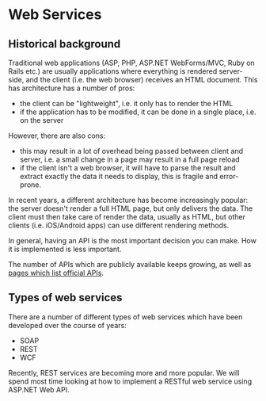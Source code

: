 # Web Services

## Historical background

Traditional web applications (ASP, PHP, ASP.NET WebForms/MVC, Ruby on Rails etc.) are usually applications where everything is rendered server-side, and the client (i.e. the web browser) receives an HTML document. This has architecture has a number of pros:

* the client can be "lightweight", i.e. it only has to render the HTML
* if the application has to be modified, it can be done in a single place, i.e. on the server

However, there are also cons:

* this may result in a lot of overhead being passed between client and server, i.e. a small change in a page may result in a full page reload
* if the client isn't a web browser, it will have to parse the result and extract exactly the data it needs to display, this is fragile and error-prone.

In recent years, a different architecture has become increasingly popular: the server doesn't render a full HTML page, but only delivers the data. The client must then take care of render the data, usually as HTML, but other clients (i.e. iOS/Android apps) can use different rendering methods.

In general, having an API is the most important decision you can make. How it is implemented is less important.

The number of APIs which are publicly available keeps growing, as well as [pages which list official APIs](http://www.reddit.com/r/programming/comments/2dq2im/a_page_listing_apis_in_iceland_are_there_similar/).

## Types of web services

There are a number of different types of web services which have been developed over the course of years:

* SOAP
* REST
* WCF

Recently, REST services are becoming more and more popular. We will spend most time looking at how to implement a RESTful web service using ASP.NET Web API.
